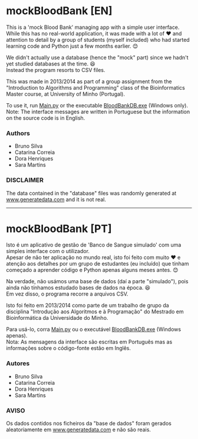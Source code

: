 # mockBloodBank [EN]

This is a 'mock Blood Bank' managing app with a simple user interface.\
While this has no real-world application, it was made with a lot of :heart: and attention to detail by a group of students (myself included) who had started learning code and Python just a few months earlier. :blush:

We didn't actually use a database (hence the "mock" part) since we hadn't yet studied databases at the time. :satisfied:\
Instead the program resorts to CSV files.

This was made in 2013/2014 as part of a group assignment from the "Introduction to Algorithms and Programming" class of the Bioinformatics Master course, at University of Minho (Portugal).

To use it, run [Main.py](Main.py) or the executable [BloodBankDB.exe](BloodBankEXE/BloodBankDB.exe) (Windows only).\
Note: The interface messages are written in Portuguese but the information on the source code is in English.

### Authors
* Bruno Silva
* Catarina Correia
* Dora Henriques
* Sara Martins

### DISCLAIMER
The data contained in the "database" files was randomly generated at www.generatedata.com and it is not real.
________________________________________________

# mockBloodBank [PT]

Isto é um aplicativo de gestão de 'Banco de Sangue simulado' com uma simples interface com o utilizador.\
Apesar de não ter aplicação no mundo real, isto foi feito com muito :heart: e atenção aos detalhes por um grupo de estudantes (eu incluído) que tinham começado a aprender código e Python apenas alguns meses antes. :blush:

Na verdade, não usámos uma base de dados (daí a parte "simulado"), pois ainda não tínhamos estudado bases de dados na época. :satisfied:\
Em vez disso, o programa recorre a arquivos CSV.

Isto foi feito em 2013/2014 como parte de um trabalho de grupo da disciplina "Introdução aos Algoritmos e à Programação" do Mestrado em Bioinformática da Universidade do Minho.

Para usá-lo, corra [Main.py](Main.py) ou o executável [BloodBankDB.exe](BloodBankEXE/BloodBankDB.exe) (Windows apenas).\
Nota: As mensagens da interface são escritas em Português mas as informações sobre o código-fonte estão em Inglês.

### Autores
* Bruno Silva
* Catarina Correia
* Dora Henriques
* Sara Martins

### AVISO
Os dados contidos nos ficheiros da "base de dados" foram gerados aleatoriamente em www.generatedata.com e não são reais.
